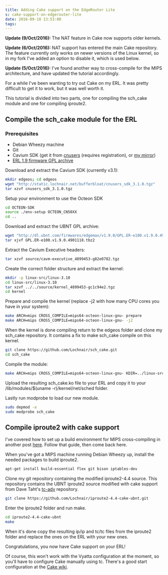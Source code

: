 ```yaml
---
title: Adding Cake support on the EdgeRouter Lite
s: cake-support-on-edgerouter-lite
date: 2016-09-18 13:53:00
tags:
---
```

**Update (9/Oct/2016):** The NAT feature in Cake now supports older kernels.

**Update (6/Oct/2016):** NAT support has entered the main Cake repository. The feature currently only works on newer versions of the Linux kernel, so in my fork I've added an option to disable it, which is used below. 

**Update (5/Oct/2016):** I've found another way to cross-compile for the MIPS architecture, and have updated the tutorial accordingly.

For a while I've been wanting to try out Cake on my ERL. It was pretty difficult to get it to work, but it was well worth it.

This tutorial is divided into two parts, one for compiling the sch_cake module and one for compiling iproute2.

Compile the sch_cake module for the ERL
---------------------------------------

### Prerequisites
- Debian Wheezy machine
- Git
- Cavium SDK (get it from [cnusers](http://www.cnusers.org/index.php?option=com_remository&Itemid=32&func=fileinfo&id=184) (requires registration), or [my mirror](http://static.lochnair.net/bufferbloat/cnusers_sdk_3.1.0.tgz))
- [ERL 1.9 firmware GPL archive](http://dl.ubnt.com/firmwares/edgemax/v1.9.0/GPL.ER-e100.v1.9.0.4901118.tbz2)

Download and extract the Cavium SDK (currently v3.1):
```bash
mkdir edgeos; cd edgeos
wget "http://static.lochnair.net/bufferbloat/cnusers_sdk_3.1.0.tgz"
tar xzvf cnusers_sdk_3.1.0.tgz
```

Setup your environment to use the Octeon SDK
```bash
cd OCTEON-SDK
source ./env-setup OCTEON_CN50XX
cd ..
```

Download and extract the UBNT GPL archive:
```bash
wget "http://dl.ubnt.com/firmwares/edgemax/v1.9.0/GPL.ER-e100.v1.9.0.4901118.tbz2"
tar xjvf GPL.ER-e100.v1.9.0.4901118.tbz2
```

Extract the Cavium Executive headers:
```bash
tar xzvf source/cavm-executive_4899453-g82e0782.tgz
```

Create the correct folder structure and extract the kernel:
```bash
mkdir -p linux-src/linux-3.10
cd linux-src/linux-3.10
tar xzvf ../../source/kernel_4899453-gc1c94e2.tgz
cd kernel
```

Prepare and compile the kernel (replace -j2 with how many CPU cores you have in your system):
```bash
make ARCH=mips CROSS_COMPILE=mips64-octeon-linux-gnu- prepare
make ARCH=mips CROSS_COMPILE=mips64-octeon-linux-gnu- -j2
```

When the kernel is done compiling return to the edgeos folder and clone my sch\_cake repository. It contains a fix to make sch\_cake compile on this kernel.

```bash
git clone https://github.com/Lochnair/sch_cake.git
cd sch_cake
```

Compile the module:
```bash
make ARCH=mips CROSS_COMPILE=mips64-octeon-linux-gnu- KDIR=../linux-src/linux-3.10/kernel/
```

Upload the resulting sch\_cake.ko file to your ERL and copy it to your /lib/modules/$(uname -r)/kernel/net/sched folder.

Lastly run modprobe to load our new module.
```bash
sudo depmod -a
sudo modprobe sch_cake
```

Compile iproute2 with cake support
----------------------------------

I've covered how to set up a build environment for MIPS cross-compiling in another post [here](https://www.lochnair.net/setting-up-build-environment-for-mips-el/). Follow that guide, then come back here.

When you've got a MIPS machine running Debian Wheezy up, install the needed packages to build iproute2.

```bash
apt-get install build-essential flex git bison iptables-dev
```

Clone my git repository containing the modified iproute2-4.4 source. This repository contains the UBNT iproute2 source modified with cake support from Dave Taht's [tc-adv](https://github.com/dtaht/tc-adv) repository.

```bash
git clone https://github.com/Lochnair/iproute2-4.4-cake-ubnt.git
```

Enter the iproute2 folder and run make.
```bash
cd iproute2-4.4-cake-ubnt
make
```

When it's done copy the resulting ip/ip and tc/tc files from the iproute2 folder and replace the ones on the ERL with your new ones.

Congratulations, you now have Cake support on your ERL!

Of course, this won't work with the Vyatta configuration at the moment, so you'll have to configure Cake manually using tc. There's a good start configuration at the [Cake wiki](https://www.bufferbloat.net/projects/codel/wiki/Cake/#configuring-cake).